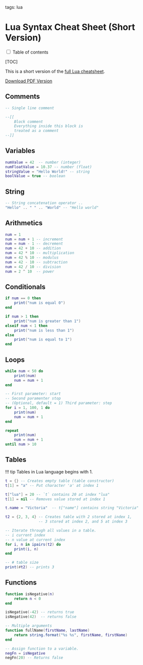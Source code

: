 <!-- Description: Very brief syntax cheat sheet of Lua language syntax. Download PDF of Lua cheat sheet. -->

tags: lua

# Lua Syntax Cheat Sheet (Short Version)

<input type="checkbox" class="toc-toggle" id="toc-toggle">
<label for="toc-toggle">Table of contents</label>

[TOC]

This is a short version of the [full Lua cheatsheet](/post/lua-cheatsheet.html).

[Download PDF Version](/assets/docs/Whoopee-Lua-Cheetsheat.pdf)

## Comments

```lua
-- Single line comment

--[[
	Block comment
	Everything inside this block is
	treated as a comment
--]]
```

## Variables

```lua
numValue = 42  -- number (integer)
numFloatValue = 10.37 -- number (float)
stringValue = "Hello World!" -- string
boolValue = true -- boolean
```

## String

```lua
-- String concatenation operator ..
"Hello" .. " " .. "World" -- "Hello world"
```

## Arithmetics

```lua
num = 1
num = num + 1 -- increment
num = num - 1 -- decrement 
num = 42 + 10 -- addition
num = 42 * 10 -- multiplication
num = 42 % 10 -- modulus
num = 42 - 10 -- subtraction
num = 42 / 10 -- division
num = 2 ^ 10  -- power
```

## Conditionals

```lua
if num == 0 then
	print("num is equal 0")
end

if num > 1 then
	print("num is greater than 1")
elseif num < 1 then
	print("num is less than 1")
else
	print("num is equal to 1")
end
```

## Loops

```lua
while num < 50 do
	print(num)
	num = num + 1
end

-- First parameter: start
-- Second paramenter stop
-- (Optional, default = 1) Third parameter: step
for i = 1, 100, 1 do
	print(num)
	num = num + 1
end

repeat
	print(num)
	num = num + 1
until num > 10
```

## Tables

!!! tip
    Tables in Lua language begins with 1.

```lua
t = {} -- Creates empty table (table constructor)
t[1] = "a" -- Put character 'a' at index 1

t["lua"] = 20 -- `t` contains 20 at index "lua"
t[1] = nil -- Removes value stored at index 1

t.name = "Victoria"  -- t["name"] contains string "Victoria"

t2 = {2, 3, 4} -- Creates table with 2 stored at index 1,
               -- 3 stored at index 2, and 5 at index 3

-- Iterate through all values in a table.
-- i current index
-- n value at current index
for i, n in ipairs(t2) do
	print(i, n)
end

-- # table size
print(#t2) -- prints 3
```

## Functions

```lua
function isNegative(n)
	return n < 0
end

isNegative(-42) -- returns true
isNegative(42)  -- returns false

-- Multiple arguments
function fullName(firstName, lastName)
	return string.format("%s %s", firstName, firstName)
end

-- Assign function to a variable.
negFn = isNegative
negFn(20) -- Returns false
```
